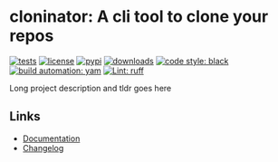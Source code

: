 # cloninator: A cli tool to clone your repos

[![tests][test_badge]][test_url]
[![license][licence_badge]][licence_url]
[![pypi][pypi_badge]][pypi_url]
[![downloads][pepy_badge]][pepy_url]
[![code style: black][black_badge]][black_url]
[![build automation: yam][yam_badge]][yam_url]
[![Lint: ruff][ruff_badge]][ruff_url]

Long project description and tldr goes here

## Links

-   [Documentation]
-   [Changelog]

[test_badge]: https://github.com/spapanik/cloninator/actions/workflows/tests.yml/badge.svg
[test_url]: https://github.com/spapanik/cloninator/actions/workflows/tests.yml
[licence_badge]: https://img.shields.io/badge/License-LGPL_v3-blue.svg
[licence_url]: https://github.com/spapanik/cloninator/blob/main/docs/LICENSE.md
[pypi_badge]: https://img.shields.io/pypi/v/cloninator
[pypi_url]: https://pypi.org/project/cloninator
[pepy_badge]: https://pepy.tech/badge/cloninator
[pepy_url]: https://pepy.tech/project/cloninator
[black_badge]: https://img.shields.io/badge/code%20style-black-000000.svg
[black_url]: https://github.com/psf/black
[yam_badge]: https://img.shields.io/badge/build%20automation-yamk-success
[yam_url]: https://github.com/spapanik/yamk
[ruff_badge]: https://img.shields.io/endpoint?url=https://raw.githubusercontent.com/charliermarsh/ruff/main/assets/badge/v1.json
[ruff_url]: https://github.com/charliermarsh/ruff
[Documentation]: https://cloninator.readthedocs.io/en/stable/
[Changelog]: https://github.com/spapanik/cloninator/blob/main/docs/CHANGELOG.md
